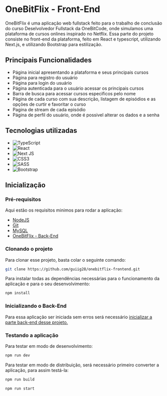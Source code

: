 # OneBitFlix - Front-End

OneBitFlix é uma aplicação web fullstack feito para o trabalho de conclusão do curso Deselvolvedor Fullstack da OneBitCode, onde simulamos uma plataforma de cursos onlines inspirado no Netflix. Essa parte do projeto consiste no front-end da plataforma, feito em React e typescript, utilizando Next.js, e utilizando Bootstrap para estilização.

## Principais Funcionalidades

- Página inicial apresentando a plataforma e seus principais cursos
- Página para registro do usuário
- Página para login do usuário
- Página autenticada para o usuário acessar os principais cursos
- Barra de busca para acessar cursos especificos pelo nome
- Página de cada curso com sua descrição, listagem de episódios e as opções de curtir e favoritar o curso
- Pagina de stream de cada episódio
- Página de perfil do usuário, onde é possivel alterar os dados e a senha

## Tecnologias utilizadas
- ![TypeScript](https://img.shields.io/badge/typescript-%23007ACC.svg?style=for-the-badge&logo=typescript&logoColor=white)
- ![React](https://img.shields.io/badge/react-%2320232a.svg?style=for-the-badge&logo=react&logoColor=%2361DAFB)
- ![Next JS](https://img.shields.io/badge/Next-black?style=for-the-badge&logo=next.js&logoColor=white)
- ![CSS3](https://img.shields.io/badge/css3-%231572B6.svg?style=for-the-badge&logo=css3&logoColor=white)
- ![SASS](https://img.shields.io/badge/SASS-hotpink.svg?style=for-the-badge&logo=SASS&logoColor=white)
- ![Bootstrap](https://img.shields.io/badge/bootstrap-%238511FA.svg?style=for-the-badge&logo=bootstrap&logoColor=white)

## Inicialização

<h3>Pré-requisitos</h3>

Aqui estão os requisitos minimos para rodar a aplicação:

- [NodeJS](https://nodejs.org/en)
- [Git](https://git-scm.com/)
- [MySQL](https://www.mysql.com/)
- [OneBitFlix - Back-End](https://github.com/guiig28/onebitflix-backend)

<h3>Clonando o projeto</h3>

Para clonar esse projeto, basta colar o seguinte comando:

```bash
git clone https://github.com/guiig28/onebitflix-frontend.git
```

Para instalar todas as dependências necessárias para o funcionamento da aplicação e para o seu desenvolvimento:

```bash
npm install
```

<h3>Inicializando o Back-End</h3>

Para essa aplicação ser iniciada sem erros será necessário [inicializar a parte back-end desse projeto.](https://github.com/guiig28/onebitflix-backend/blob/main/README.md#inicializa%C3%A7%C3%A3o)

<h3>Testando a aplicação</h3>

Para testar em modo de desenvolvimento:

```bash
npm run dev
```

Para testar em modo de distribuição, será necessário primeiro converter a aplicação, para assim testá-la:

```bash
npm run build
```

```bash
npm run start
```

